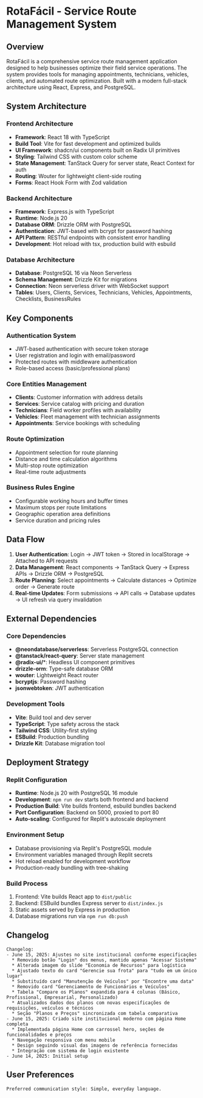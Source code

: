 # RotaFácil - Service Route Management System

## Overview

RotaFácil is a comprehensive service route management application designed to help businesses optimize their field service operations. The system provides tools for managing appointments, technicians, vehicles, clients, and automated route optimization. Built with a modern full-stack architecture using React, Express, and PostgreSQL.

## System Architecture

### Frontend Architecture
- **Framework**: React 18 with TypeScript
- **Build Tool**: Vite for fast development and optimized builds
- **UI Framework**: shadcn/ui components built on Radix UI primitives
- **Styling**: Tailwind CSS with custom color scheme
- **State Management**: TanStack Query for server state, React Context for auth
- **Routing**: Wouter for lightweight client-side routing
- **Forms**: React Hook Form with Zod validation

### Backend Architecture
- **Framework**: Express.js with TypeScript
- **Runtime**: Node.js 20
- **Database ORM**: Drizzle ORM with PostgreSQL
- **Authentication**: JWT-based with bcrypt for password hashing
- **API Pattern**: RESTful endpoints with consistent error handling
- **Development**: Hot reload with tsx, production build with esbuild

### Database Architecture
- **Database**: PostgreSQL 16 via Neon Serverless
- **Schema Management**: Drizzle Kit for migrations
- **Connection**: Neon serverless driver with WebSocket support
- **Tables**: Users, Clients, Services, Technicians, Vehicles, Appointments, Checklists, BusinessRules

## Key Components

### Authentication System
- JWT-based authentication with secure token storage
- User registration and login with email/password
- Protected routes with middleware authentication
- Role-based access (basic/professional plans)

### Core Entities Management
- **Clients**: Customer information with address details
- **Services**: Service catalog with pricing and duration
- **Technicians**: Field worker profiles with availability
- **Vehicles**: Fleet management with technician assignments
- **Appointments**: Service bookings with scheduling

### Route Optimization
- Appointment selection for route planning
- Distance and time calculation algorithms
- Multi-stop route optimization
- Real-time route adjustments

### Business Rules Engine
- Configurable working hours and buffer times
- Maximum stops per route limitations
- Geographic operation area definitions
- Service duration and pricing rules

## Data Flow

1. **User Authentication**: Login → JWT token → Stored in localStorage → Attached to API requests
2. **Data Management**: React components → TanStack Query → Express APIs → Drizzle ORM → PostgreSQL
3. **Route Planning**: Select appointments → Calculate distances → Optimize order → Generate route
4. **Real-time Updates**: Form submissions → API calls → Database updates → UI refresh via query invalidation

## External Dependencies

### Core Dependencies
- **@neondatabase/serverless**: Serverless PostgreSQL connection
- **@tanstack/react-query**: Server state management
- **@radix-ui/***: Headless UI component primitives
- **drizzle-orm**: Type-safe database ORM
- **wouter**: Lightweight React router
- **bcryptjs**: Password hashing
- **jsonwebtoken**: JWT authentication

### Development Tools
- **Vite**: Build tool and dev server
- **TypeScript**: Type safety across the stack
- **Tailwind CSS**: Utility-first styling
- **ESBuild**: Production bundling
- **Drizzle Kit**: Database migration tool

## Deployment Strategy

### Replit Configuration
- **Runtime**: Node.js 20 with PostgreSQL 16 module
- **Development**: `npm run dev` starts both frontend and backend
- **Production Build**: Vite builds frontend, esbuild bundles backend
- **Port Configuration**: Backend on 5000, proxied to port 80
- **Auto-scaling**: Configured for Replit's autoscale deployment

### Environment Setup
- Database provisioning via Replit's PostgreSQL module
- Environment variables managed through Replit secrets
- Hot reload enabled for development workflow
- Production-ready bundling with tree-shaking

### Build Process
1. Frontend: Vite builds React app to `dist/public`
2. Backend: ESBuild bundles Express server to `dist/index.js`
3. Static assets served by Express in production
4. Database migrations run via `npm run db:push`

## Changelog
```
Changelog:
- June 15, 2025: Ajustes no site institucional conforme especificações
  * Removido botão "Login" dos menus, mantido apenas "Acessar Sistema"
  * Alterada imagem do slide "Economia de Recursos" para logística
  * Ajustado texto do card "Gerencie sua frota" para "tudo em um único lugar"
  * Substituído card "Manutenção de Veículos" por "Encontre uma data"
  * Removido card "Gerenciamento de Funcionários e Veículos"
  * Tabela "Compare os Planos" expandida para 4 colunas (Básico, Profissional, Empresarial, Personalizado)
  * Atualizados dados dos planos com novas especificações de requisições, veículos e técnicos
  * Seção "Planos e Preços" sincronizada com tabela comparativa
- June 15, 2025: Criado site institucional moderno com página Home completa
  * Implementada página Home com carrossel hero, seções de funcionalidades e preços
  * Navegação responsiva com menu mobile 
  * Design seguindo visual das imagens de referência fornecidas
  * Integração com sistema de login existente
- June 14, 2025: Initial setup
```

## User Preferences
```
Preferred communication style: Simple, everyday language.
```